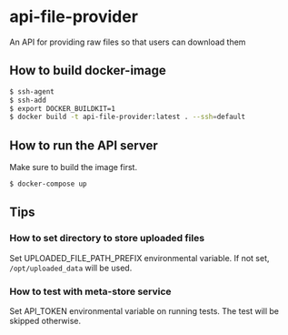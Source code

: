 # api-file-provider

An API for providing raw files so that users can download them

## How to build docker-image

```bash
$ ssh-agent
$ ssh-add
$ export DOCKER_BUILDKIT=1
$ docker build -t api-file-provider:latest . --ssh=default

```

## How to run the API server

Make sure to build the image first.

```bash
$ docker-compose up

```

## Tips

### How to set directory to store uploaded files

Set UPLOADED_FILE_PATH_PREFIX environmental variable. If not set, `/opt/uploaded_data` will be used.

### How to test with meta-store service

Set API_TOKEN environmental variable on running tests. The test will be skipped otherwise.
